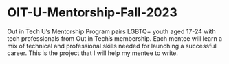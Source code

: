 # OIT-U-Mentorship-Fall-2023
Out in Tech U’s Mentorship Program pairs LGBTQ+ youth aged 17-24 with tech professionals from Out in Tech’s membership. Each mentee will learn a mix of technical and professional skills needed for launching a successful career. This is the project that I will help my mentee to write.
